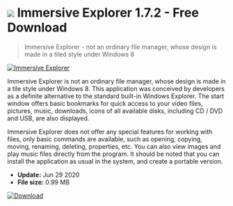 # ![](https://cdn.softexe.net/static/icon/win.gif) Immersive Explorer 1.7.2 - Free Download

> Immersive Explorer - not an ordinary file manager, whose design is made in a tiled style under Windows 8

[![Immersive Explorer](https:https://tse1.mm.bing.net/th?id=OIP.zQNDSVQAwn-S7I3KavUrNQHaEL&pid=Api)](https://softexe.net/win/disks-files/file-managers/immersive-explorer:ceRd.html)

Immersive Explorer is not an ordinary file manager, whose design is made in a tile style under Windows 8. This application was conceived by developers as a definite alternative to the standard built-in Windows Explorer. The start window offers basic bookmarks for quick access to your video files, pictures, music, downloads, icons of all available disks, including CD / DVD and USB, are also displayed.

Immersive Explorer does not offer any special features for working with files, only basic commands are available, such as opening, copying, moving, renaming, deleting, properties, etc. You can also view images and play music files directly from the program. It should be noted that you can install the application as usual in the system, and create a portable version.


- **Update:** Jun 29 2020
- **File size:** 0.99 MB

[![Download](https://cdn.softexe.net/static/img/download.png)](https://softexe.net/win/disks-files/file-managers/immersive-explorer:ceRd.html)

